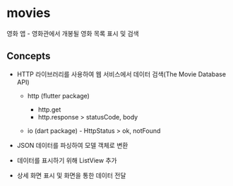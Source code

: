 # movies

영화 앱 - 영화관에서 개봉될 영화 목록 표시 및 검색

## Concepts

* HTTP 라이브러리를 사용하여 웹 서비스에서 데이터 검색(The Movie Database API)
  
    *  http (flutter package)
    
        * http.get
        * http.response > statusCode, body

    * io (dart package) - HttpStatus > ok, notFound

* JSON 데이터를 파싱하여 모델 객체로 변환

* 데이터를 표시하기 위해 ListView 추가

* 상세 화면 표시 및 화면을 통한 데이터 전달
